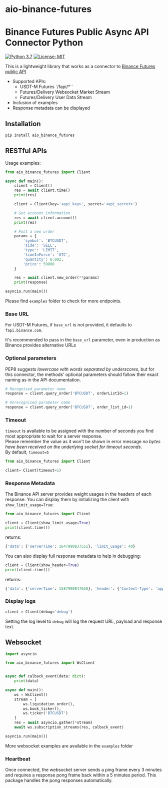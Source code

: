 # aio-binance-futures
# Binance Futures Public Async API Connector Python
[![Python 3.7](https://img.shields.io/badge/python-3.7+-blue.svg)](https://www.python.org/downloads/release/python-370/)
[![License: MIT](https://img.shields.io/badge/License-MIT-yellow.svg)](https://opensource.org/licenses/MIT)

This is a lightweight library that works as a connector to [Binance Futures public API](https://binance-docs.github.io/apidocs/futures/en/)

- Supported APIs:
    - USDT-M Futures `/fapi/*``
    - Futures/Delivery Websocket Market Stream
    - Futures/Delivery User Data Stream
- Inclusion of examples
- Response metadata can be displayed

## Installation

```bash
pip install aio_binance_futures
```


## RESTful APIs

Usage examples:
```python
from aio_binance_futures import Client 

async def main():
    client = Client()
    res = await client.time()
    print(res)

    client = Client(key='<api_key>', secret='<api_secret>')

    # Get account information
    res = await client.account()
    print(res)

    # Post a new order
    params = {
        'symbol': 'BTCUSDT',
        'side': 'SELL',
        'type': 'LIMIT',
        'timeInForce': 'GTC',
        'quantity': 0.002,
        'price': 59808
    }

    res = await client.new_order(**params)
    print(response)

asyncio.run(main())

```
Please find `examples` folder to check for more endpoints.

### Base URL

For USDT-M Futures, if `base_url` is not provided, it defaults to `fapi.binance.com`.<br/>

It's recommended to pass in the `base_url` parameter, even in production as Binance provides alternative URLs

### Optional parameters

PEP8 suggests _lowercase with words separated by underscores_, but for this connector,
the methods' optional parameters should follow their exact naming as in the API documentation.

```python
# Recognised parameter name
response = client.query_order('BTCUSDT', orderListId=1)

# Unrecognised parameter name
response = client.query_order('BTCUSDT', order_list_id=1)
```

### Timeout

`timeout` is available to be assigned with the number of seconds you find most appropriate to wait for a server response.<br/>
Please remember the value as it won't be shown in error message _no bytes have been received on the underlying socket for timeout seconds_.<br/>
By default, `timeout=5`

```python
from aio_binance_futures import Client

client= Client(timeout=1)
```

### Response Metadata

The Binance API server provides weight usages in the headers of each response.
You can display them by initializing the client with `show_limit_usage=True`:

```python
from aio_binance_futures import Client

client = Client(show_limit_usage=True)
print(client.time())
```
returns:

```python
{'data': {'serverTime': 1647990837551}, 'limit_usage': 40}
```
You can also display full response metadata to help in debugging:

```python
client = Client(show_header=True)
print(client.time())
```

returns:

```python
{'data': {'serverTime': 1587990847650}, 'header': {'Context-Type': 'application/json;charset=utf-8', ...}}
```

### Display logs

```python
client = Client(debug='debug')
```

Setting the log level to `debug` will log the request URL, payload and response text.


## Websocket

```python
import asyncio

from aio_binance_futures import WsClient


async def calback_event(data: dict):
    print(data)

async def main():
    ws = WsClient()
    stream = [
        ws.liquidation_order(),
        ws.book_ticker(),
        ws.ticker('BTCUSDT')
    ]
    res = await asyncio.gather(*stream)
    await ws.subscription_streams(res, calback_event)

asyncio.run(main())
```
More websocket examples are available in the `examples` folder

### Heartbeat

Once connected, the websocket server sends a ping frame every 3 minutes and requires a response pong frame back within
a 5 minutes period. This package handles the pong responses automatically.